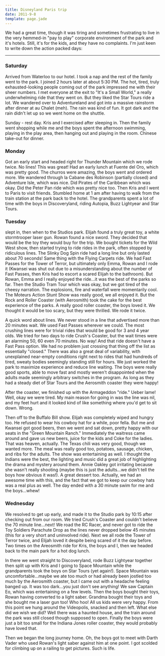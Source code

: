 ```yaml
---
title: Disneyland Paris trip
date: 2011-9-8
template: page.jade
---
```


We had a great time, though it was tiring and sometimes frustrating to
live in the very hemmed-in "pay to play" corporate environment of the park
and it's hotels. Still, it's for the kids, and they have no complaints.
I'm just keen to write down the action packed days:
  
---
  
### Saturday 

Arrived from Waterloo to our hotel. I took a nap and the rest
of the family went to the park. I joined 2 hours later at about 5:30 PM.
The hot, tired, truly exhausted-looking people coming out of the park impressed
me with their sheer numbers. I met everyone at the exit to "It's a Small
World," a really underwhelming ride that they went on. But they liked the
Star Tours ride a lot. We wandered over to Adventureland and got into a
massive rainstorm after dinner at au Chalet (meh). The rain was kind of
fun. It got dark and the rain didn't let up so we went home on the shuttle.
  
Sunday - rest day. Kris and I exercised after sleeping in. Then the family
went shopping while me and the boys spent the afternoon swimming, playing
in the play area, then hanging out and playing in the room. Chinese take-out
for dinner.
  
  
### Monday 

Got an early start and headed right for Thunder Mountain which
we rode twice. No lines! This was great! Had an early lunch at Fuente del
Oro, which was pretty good. The churros were amazing, the boys went and
ordered more. We wandered through la Cabane des Robinson (partially closed)
and Adventure Isle, which was nice.  Did Pirates of the Caribbean
which was okay. Did the Peter Pan ride which was pretty nice too. Then
Kris and I went to Paris to visit friends. Stumbled home at 1 am after
having to walk from the train station at the park back to the hotel. The
grandparents spent a lot of time with the boys in Discoveryland, riding
Autopia, Buzz Lightyear and Star Tours.
  
  
### Tuesday

slept in, then when to the Studios park. Elijah found a truly
great toy, a white stormtrooper laser gun. Rowan found a nice sword. They
decided that would be the toy they would buy for the trip. We bought tickets
for the Wild West show, then started trying to ride rides in the park,
often stopped by ridiculous lines. The Slinky Dog Spin ride had a long
line but only lasted about 70 seconds! Same thing with the Flying Carpets
ride. We had Fast Passes for the Tower of Terror, but ultimately only Emma,
Rowan and I rode it (Kwansei was shut out due to a misunderstanding about
the number of Fast Passes, then Kris had to escort a scared Elijah to the
bathroom). But Rowan, Emma and I really enjoyed the ride...it was the best
of the parks so far. Then the Studio Tram Tour which was okay, but we got
tired of the cheesy narration. The explosions, fire and waterfall were
momentarily cool. The Moteurs Action Stunt Show was really good, we all
enjoyed it. But the Rock and Roller Coaster (with Aerosmith) took the cake
for the best experience of the parks. A really good roller coaster, the
boys loved it. We thought it would be too scary, but they were thrilled.
We rode it twice.
  
  
A quick word about lines. We never stood in a line that advertised more
than 20 minutes wait. We used Fast Passes wherever we could. The most crushing
lines were for trivial rides that would be good for 3 and 4 year olds.
We tried for two days to ride Crush's Coaster, but the wait times were
an alarming 50, 60 even 70 minutes. No way! And that ride doesn't have
a Fast Pass option. We had no problem just crossing that thing off the
list as essentially "closed." There was also a great deal of variability,
with unexplained near-empty conditions right next to rides that had hundreds
of tired, sweaty bodies seemingly standing still for hours. We just worked
the park to maximize experience and reduce line waiting. The boys were
really good sports, able to move fast and mostly weren't disappointed when
the adults made seemingly arbitrary switches in the program. As long as
they had a steady diet of Star Tours and the Aerosmith coaster they were
happy!
  
  
After the coaster, we finished up with the Armageddon "ride." Ueber lame!
Well, okay we were tired. My main reason for going in was the line was
nil, and my feet hurt and it looked kind of like something where you'd
get to sit down. Wrong.
  
  
Then off to the Buffalo Bill show. Elijah was completely wiped and hungry
too. He refused to wear his cowboy hat for a while, poor fella. But me
and Kwansei got good beers, then we went and sat down, pretty happy with
our seats in the "Green Mountain Ranch." Immediately the waitress came
around and gave us new beers, juice for the kids and Coke for the ladies.
That was heaven, actually. The Texas chili was very good, though we wanted
more. The meal was really good too, potatoes, sausage, chicken, and ribs
for the adults. The show was entertaining as well. I thought the Indians
were the best, the lighting and music did a great job of highlighting the
drama and mystery around them. Annie Oakley got irritating because she
wasn't really shooting (maybe this is just the adults...we didn't tell
the boys how obvious it was!). A great dessert too. Actually, we had an
awesome time with this, and the fact that we got to keep our cowboy hats
was a real plus as well. The day ended with a 30 minute swim for me and
the boys...whew!
  
  
### Wednesday

We resolved to get up early, and made it to the Studio park
by 10:15 after checking out from our room. We tried Crush's Coaster and
couldn't believe the 70 minute line...next! We road the RC Racer, and never
got to ride the Toy Soldiers Parachute Drop as the lines never dropped
below 45 minutes (this for a very short and uninvolved ride). Next we all
rode the Tower of Terror twice, and Elijah loved it despite being scared
of it the day before. Two times on the Areosmith ride for Kris, the boys
and I, then we headed back to the main park for a hot dog lunch.
  
  
In there we went straight to Discoveryland, rode Buzz Lightyear together
then split up with Kris and I going to Space Mountain while the grandparents
took the boys on Star Tours (yet again!). Space Mountain was uncomfortable...maybe
we ate too much or had already been jostled too much by the Aerosmith coaster,
but I came out with a headache feeling banged up. It was too dark...you
just don't see anything! We saw Captain Eo, which was entertaining on a
few levels. Then the boys bought their toys, Rowan having converted to
a light saber. Grandma bought their toys and she bought me a laser gun
too! Who hoo! All us kids were very happy. From this point we hung around
the Videopolis, snacked and then left. What else did we wish we did? Well
there was a haunted house, and the train around the park was still closed
though supposed to open. Finally the boys were just a bit too small for
the Indiana Jones roller coaster, they would probably have loved that.
  
  
Then we began the long journey home. Oh, the boys got to meet with Darth
Vader who used Rowan's light saber against him at one point. I got scolded
for climbing up on a railing to get pictures. Such is life.
